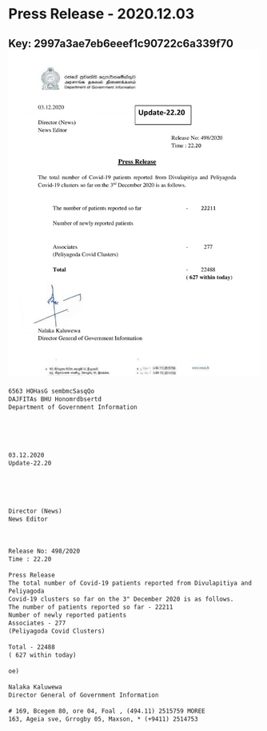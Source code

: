 # Press Release - 2020.12.03 
Key: 2997a3ae7eb6eeef1c90722c6a339f70 
![img](img/2997a3ae7eb6eeef1c90722c6a339f70.jpg)
---
```
6563 HOHasG sembmcSasqQo
DAJFITAs BHU Honomrdbsertd
Department of Government Information

 

 

03.12.2020
Update-22.20

 

 

Director (News)
News Editor

 

Release No: 498/2020
Time : 22.20

Press Release
The total number of Covid-19 patients reported from Divulapitiya and Peliyagoda
Covid-19 clusters so far on the 3" December 2020 is as follows.
The number of patients reported so far - 22211
Number of newly reported patients
Associates - 277
(Peliyagoda Covid Clusters)

Total - 22488
( 627 within today)

oe)

Nalaka Kaluwewa
Director General of Government Information

# 169, Bcegem 80, ore 04, Foal , (494.11) 2515759 MOREE
163, Ageia sve, Grrogby 05, Maxson, * (+9411) 2514753

```
